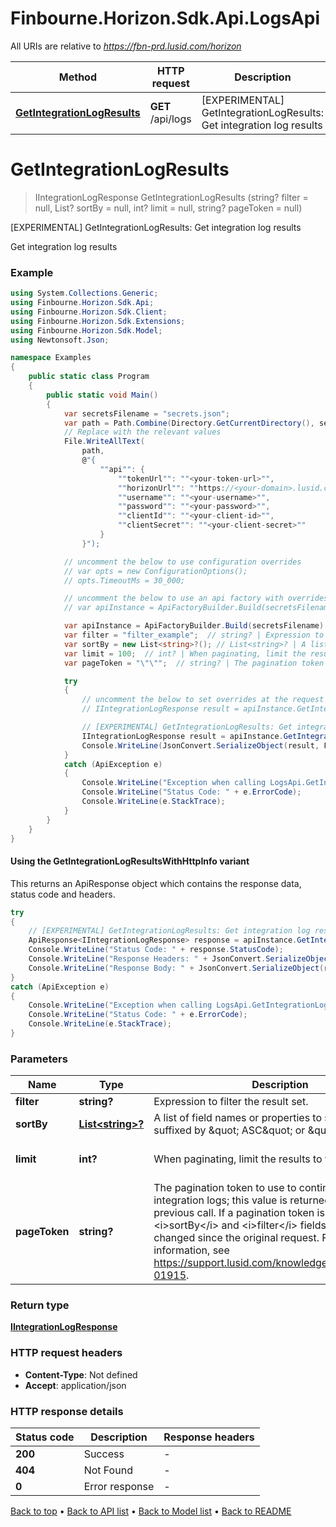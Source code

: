 # Finbourne.Horizon.Sdk.Api.LogsApi

All URIs are relative to *https://fbn-prd.lusid.com/horizon*

| Method | HTTP request | Description |
|--------|--------------|-------------|
| [**GetIntegrationLogResults**](LogsApi.md#getintegrationlogresults) | **GET** /api/logs | [EXPERIMENTAL] GetIntegrationLogResults: Get integration log results |

<a id="getintegrationlogresults"></a>
# **GetIntegrationLogResults**
> IIntegrationLogResponse GetIntegrationLogResults (string? filter = null, List<string>? sortBy = null, int? limit = null, string? pageToken = null)

[EXPERIMENTAL] GetIntegrationLogResults: Get integration log results

Get integration log results

### Example
```csharp
using System.Collections.Generic;
using Finbourne.Horizon.Sdk.Api;
using Finbourne.Horizon.Sdk.Client;
using Finbourne.Horizon.Sdk.Extensions;
using Finbourne.Horizon.Sdk.Model;
using Newtonsoft.Json;

namespace Examples
{
    public static class Program
    {
        public static void Main()
        {
            var secretsFilename = "secrets.json";
            var path = Path.Combine(Directory.GetCurrentDirectory(), secretsFilename);
            // Replace with the relevant values
            File.WriteAllText(
                path, 
                @"{
                    ""api"": {
                        ""tokenUrl"": ""<your-token-url>"",
                        ""horizonUrl"": ""https://<your-domain>.lusid.com/horizon"",
                        ""username"": ""<your-username>"",
                        ""password"": ""<your-password>"",
                        ""clientId"": ""<your-client-id>"",
                        ""clientSecret"": ""<your-client-secret>""
                    }
                }");

            // uncomment the below to use configuration overrides
            // var opts = new ConfigurationOptions();
            // opts.TimeoutMs = 30_000;

            // uncomment the below to use an api factory with overrides
            // var apiInstance = ApiFactoryBuilder.Build(secretsFilename, opts: opts).Api<LogsApi>();

            var apiInstance = ApiFactoryBuilder.Build(secretsFilename).Api<LogsApi>();
            var filter = "filter_example";  // string? | Expression to filter the result set. (optional) 
            var sortBy = new List<string>?(); // List<string>? | A list of field names or properties to sort by, each suffixed by \" ASC\" or \" DESC\". (optional) 
            var limit = 100;  // int? | When paginating, limit the results to this number. (optional)  (default to 100)
            var pageToken = "\"\"";  // string? | The pagination token to use to continue listing integration logs; this value is returned from              the previous call. If a pagination token is provided, the <i>sortBy</i> and <i>filter</i> fields must not have changed since the original request.              For more information, see https://support.lusid.com/knowledgebase/article/KA-01915. (optional)  (default to "")

            try
            {
                // uncomment the below to set overrides at the request level
                // IIntegrationLogResponse result = apiInstance.GetIntegrationLogResults(filter, sortBy, limit, pageToken, opts: opts);

                // [EXPERIMENTAL] GetIntegrationLogResults: Get integration log results
                IIntegrationLogResponse result = apiInstance.GetIntegrationLogResults(filter, sortBy, limit, pageToken);
                Console.WriteLine(JsonConvert.SerializeObject(result, Formatting.Indented));
            }
            catch (ApiException e)
            {
                Console.WriteLine("Exception when calling LogsApi.GetIntegrationLogResults: " + e.Message);
                Console.WriteLine("Status Code: " + e.ErrorCode);
                Console.WriteLine(e.StackTrace);
            }
        }
    }
}
```

#### Using the GetIntegrationLogResultsWithHttpInfo variant
This returns an ApiResponse object which contains the response data, status code and headers.

```csharp
try
{
    // [EXPERIMENTAL] GetIntegrationLogResults: Get integration log results
    ApiResponse<IIntegrationLogResponse> response = apiInstance.GetIntegrationLogResultsWithHttpInfo(filter, sortBy, limit, pageToken);
    Console.WriteLine("Status Code: " + response.StatusCode);
    Console.WriteLine("Response Headers: " + JsonConvert.SerializeObject(response.Headers, Formatting.Indented));
    Console.WriteLine("Response Body: " + JsonConvert.SerializeObject(response.Data, Formatting.Indented));
}
catch (ApiException e)
{
    Console.WriteLine("Exception when calling LogsApi.GetIntegrationLogResultsWithHttpInfo: " + e.Message);
    Console.WriteLine("Status Code: " + e.ErrorCode);
    Console.WriteLine(e.StackTrace);
}
```

### Parameters

| Name | Type | Description | Notes |
|------|------|-------------|-------|
| **filter** | **string?** | Expression to filter the result set. | [optional]  |
| **sortBy** | [**List&lt;string&gt;?**](string.md) | A list of field names or properties to sort by, each suffixed by \&quot; ASC\&quot; or \&quot; DESC\&quot;. | [optional]  |
| **limit** | **int?** | When paginating, limit the results to this number. | [optional] [default to 100] |
| **pageToken** | **string?** | The pagination token to use to continue listing integration logs; this value is returned from              the previous call. If a pagination token is provided, the &lt;i&gt;sortBy&lt;/i&gt; and &lt;i&gt;filter&lt;/i&gt; fields must not have changed since the original request.              For more information, see https://support.lusid.com/knowledgebase/article/KA-01915. | [optional] [default to &quot;&quot;] |

### Return type

[**IIntegrationLogResponse**](IIntegrationLogResponse.md)

### HTTP request headers

 - **Content-Type**: Not defined
 - **Accept**: application/json


### HTTP response details
| Status code | Description | Response headers |
|-------------|-------------|------------------|
| **200** | Success |  -  |
| **404** | Not Found |  -  |
| **0** | Error response |  -  |

[Back to top](#) &#8226; [Back to API list](../README.md#documentation-for-api-endpoints) &#8226; [Back to Model list](../README.md#documentation-for-models) &#8226; [Back to README](../README.md)

